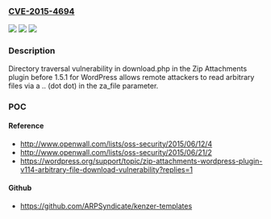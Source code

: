 ### [CVE-2015-4694](https://cve.mitre.org/cgi-bin/cvename.cgi?name=CVE-2015-4694)
![](https://img.shields.io/static/v1?label=Product&message=n%2Fa&color=blue)
![](https://img.shields.io/static/v1?label=Version&message=n%2Fa&color=blue)
![](https://img.shields.io/static/v1?label=Vulnerability&message=n%2Fa&color=brighgreen)

### Description

Directory traversal vulnerability in download.php in the Zip Attachments plugin before 1.5.1 for WordPress allows remote attackers to read arbitrary files via a .. (dot dot) in the za_file parameter.

### POC

#### Reference
- http://www.openwall.com/lists/oss-security/2015/06/12/4
- http://www.openwall.com/lists/oss-security/2015/06/21/2
- https://wordpress.org/support/topic/zip-attachments-wordpress-plugin-v114-arbitrary-file-download-vulnerability?replies=1

#### Github
- https://github.com/ARPSyndicate/kenzer-templates

